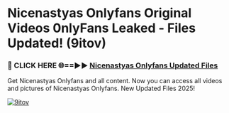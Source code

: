 # Nicenastyas Onlyfans Original Videos 0nlyFans Leaked - Files Updated! (9itov)

<h3>🔴 CLICK HERE 🌐==►► <a href="https://tinyurl.com/ehrbuxhb" rel="nofollow">Nicenastyas Onlyfans Updated Files</a></h3>

Get Nicenastyas Onlyfans and all content. Now you can access all videos and pictures of Nicenastyas Onlyfans. New Updated Files 2025!

[![9itov](https://i.imgur.com/lVYEuWS.gif)](https://tinyurl.com/ehrbuxhb)
